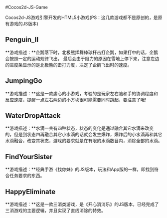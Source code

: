 #Cocos2d-JS-Game

Cocos2d-JS游戏引擎开发的HTML5小游戏(PS：这几款游戏都不是原创的，是原有游戏的JS版本)

## Penguin_II
**游戏描述：**企鹅落下时，北极熊挥舞棒球杆击打企鹅，如果打中的话，企鹅会按照一定的运动规律飞出，
最后会由于阻力的原因在雪地上停下来，注意左边的进度条显示的是北极熊的击打力度，决定了企鹅飞出时的速度。
## JumpingGo
**游戏描述：**这是一款虐心的小游戏，考验的是玩家左右脑和手的协调程度和反应速度，提醒一点左右两边的小方块很可能需要同时跳起，要注意了哦!
## WaterDropAttack
**游戏描述：**水滴一共有四种状态，状态的变化是通过融合其它水滴来改变的，但是到状态四再融合其它小水滴的话就会发生爆炸，爆炸后的小水滴再和其它水滴融合，改变其状态，游戏的要求就是在有限的水滴数目内，消除全部的水滴。
## FindYourSister
**游戏描述：**经典手游《找你妹》的JS版本，玩法和App版的一样，即找到符合任务要求的东西。
## HappyEliminate
**游戏描述：**这是一款三消类游戏，是《开心消消乐》的JS版本，已经完成了三消游戏的主要逻辑，并且实现了直线消除的特效。

